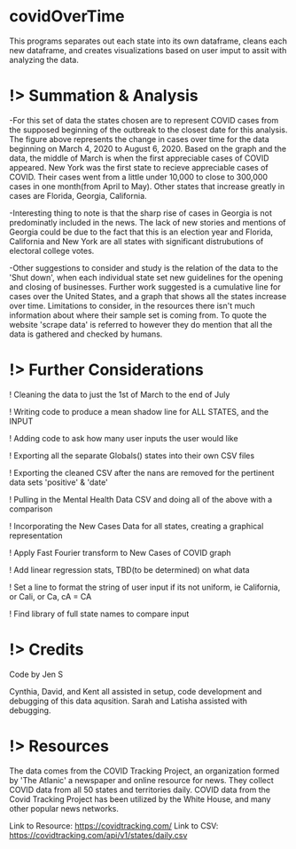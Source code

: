 # covidOverTime
This programs separates out each state into its own dataframe, 
cleans each new dataframe, and creates visualizations based on user imput to assit with analyzing the data.

# !> Summation & Analysis
-For this set of data the states chosen are to represent COVID cases from the supposed beginning of the outbreak to the closest date for this analysis. The figure above represents the change in cases over time for the data beginning on March 4, 2020 to August 6, 2020. Based on the graph and the data, the middle of March is when the first appreciable cases of COVID appeared. New York was the first state to recieve appreciable cases of COVID. Their cases went from a little under 10,000 to close to 300,000 cases in one month(from April to May). Other states that increase greatly in cases are Florida, Georgia, California. 

-Interesting thing to note is that the sharp rise of cases in Georgia is not predominatly included in the news. The lack of new stories and mentions of Georgia could be due to the fact that this is an election year and Florida, California and New York are all states with significant distrubutions of electoral college votes. 

-Other suggestions to consider and study is the relation of the data to the 'Shut down', when each individual state set new guidelines for the opening and closing of businesses. Further work suggested is a cumulative line for cases over the United States, and a graph that shows all the states increase over time. Limitations to consider, in the resources there isn't much information about where their sample set is coming from. To quote the website 'scrape data' is referred to however they do mention that all the data is gathered and checked by humans.


# !> Further Considerations
! Cleaning the data to just the 1st of March to the end of July

! Writing code to produce a mean shadow line for ALL STATES, and the INPUT

! Adding code to ask how many user inputs the user would like

! Exporting all the separate Globals() states into their own CSV files

! Exporting the cleaned CSV after the nans are removed for the pertinent data sets 'positive' & 'date'

! Pulling in the Mental Health Data CSV and doing all of the above with a comparison

! Incorporating the New Cases Data for all states, creating a graphical representation

! Apply Fast Fourier transform to New Cases of COVID graph

! Add linear regression stats, TBD(to be determined) on what data

! Set a line to format the string of user input if its not uniform, ie California, or Cali, or Ca, cA = CA

! Find library of full state names to compare input

# !> Credits

Code by Jen S

Cynthia, David, and Kent all assisted in setup, code development and debugging of this data aqusition.
Sarah and Latisha assisted with debugging.

# !> Resources
The data comes from the COVID Tracking Project, an organization formed by 'The Atlanic'
a newspaper and online resource for news. They collect COVID data from all 50 states and territories daily. 
COVID data from the Covid Tracking Project has been utilized by the White House, and many other popular news networks.

Link to Resource: https://covidtracking.com/
Link to CSV: https://covidtracking.com/api/v1/states/daily.csv

